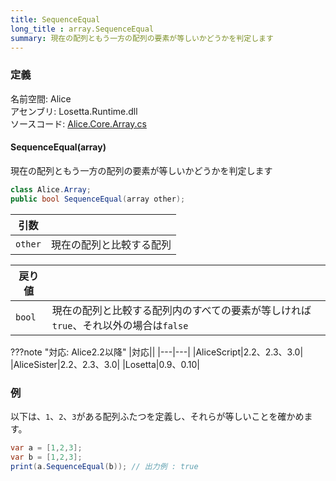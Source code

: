 ```yaml
---
title: SequenceEqual
long_title : array.SequenceEqual
summary: 現在の配列ともう一方の配列の要素が等しいかどうかを判定します
---
```


### 定義
名前空間: Alice<br/>
アセンブリ: Losetta.Runtime.dll<br/>
ソースコード: [Alice.Core.Array.cs](https://github.com/WSOFT-Project/Losetta/blob/master/Losetta.Runtime/Core/Extension/Alice.Core.Array.cs)

#### SequenceEqual(array)

現在の配列ともう一方の配列の要素が等しいかどうかを判定します

```cs title="AliceScript"
class Alice.Array;
public bool SequenceEqual(array other);
```

|引数| |
|-|-|
|`other`|現在の配列と比較する配列|

|戻り値| |
|-|-|
|`bool`| 現在の配列と比較する配列内のすべての要素が等しければ`true`、それ以外の場合は`false`|

???note "対応: Alice2.2以降"
    |対応||
    |---|---|
    |AliceScript|2.2、2.3、3.0|
    |AliceSister|2.2、2.3、3.0|
    |Losetta|0.9、0.10|

### 例
以下は、`1`、`2`、`3`がある配列ふたつを定義し、それらが等しいことを確かめます。

```cs title="AliceScript"
var a = [1,2,3];
var b = [1,2,3];
print(a.SequenceEqual(b)); // 出力例 : true
```
